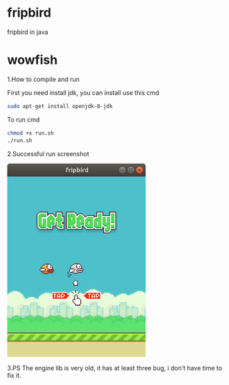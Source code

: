 # fripbird
fripbird in java
# wowfish

1.How to compile and run

First you need install jdk, you can install use this cmd 
```Bash 
sudo apt-get install openjdk-8-jdk 
``` 
  
To run cmd  
```Bash
chmod +x run.sh
./run.sh 
```
  
2.Successful run screenshot

![Screenshot](./doc/Screenshot.png)

3.PS
The engine lib is very old, it has at least three bug, i don't have time to fix it.
